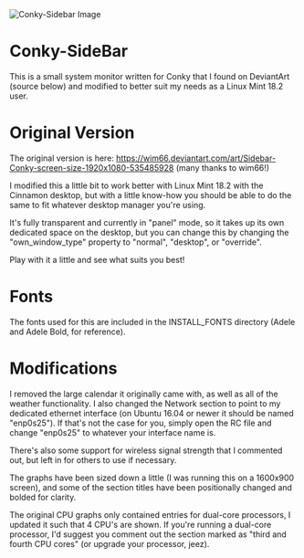 <img align="center" src="https://raw.githubusercontent.com/TheodoreBellas/Conky-SideBar/master/Sidebar-Conky_Rc.png" alt="Conky-Sidebar Image">

# Conky-SideBar
This is a small system monitor written for Conky that I found on DeviantArt (source below) and modified to better suit my needs as a Linux Mint 18.2 user.


# Original Version

The original version is here: https://wim66.deviantart.com/art/Sidebar-Conky-screen-size-1920x1080-535485928   (many thanks to wim66!)

I modified this a little bit to work better with Linux Mint 18.2 with the Cinnamon desktop, but with a little know-how
you should be able to do the same to fit whatever desktop manager you're using.

It's fully transparent and currently in "panel" mode, so it takes up its own dedicated space on the desktop, 
but you can change this by changing the "own_window_type" property to "normal", "desktop", or "override".

Play with it a little and see what suits you best!

# Fonts

The fonts used for this are included in the INSTALL_FONTS directory (Adele and Adele Bold, for reference).

# Modifications

I removed the large calendar it originally came with, as well as all of the weather functionality.
I also changed the Network section to point to my dedicated ethernet interface (on Ubuntu 16.04 or newer it should be named "enp0s25").
If that's not the case for you, simply open the RC file and change "enp0s25" to whatever your interface name is.

There's also some support for wireless signal strength that I commented out, but left in for others to use if necessary.

The graphs have been sized down a little (I was running this on a 1600x900 screen), and some of the section titles
have been positionally changed and bolded for clarity. 

The original CPU graphs only contained entries for dual-core processors, I updated it such that 4 CPU's are shown. If you're running 
a dual-core processor, I'd suggest you comment out the section marked as "third and fourth CPU cores" (or upgrade your processor, jeez).
